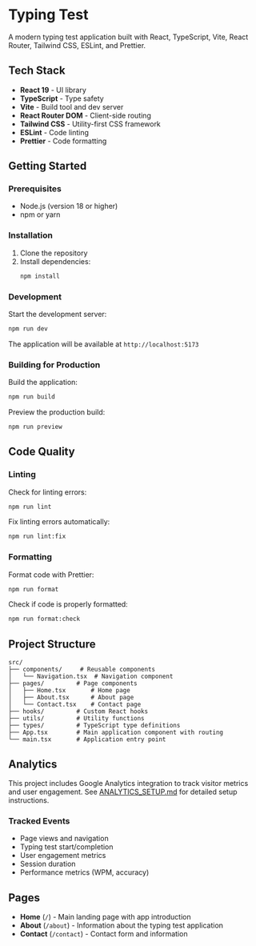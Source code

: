 # Typing Test

A modern typing test application built with React, TypeScript, Vite, React Router, Tailwind CSS, ESLint, and Prettier.

## Tech Stack

- **React 19** - UI library
- **TypeScript** - Type safety
- **Vite** - Build tool and dev server
- **React Router DOM** - Client-side routing
- **Tailwind CSS** - Utility-first CSS framework
- **ESLint** - Code linting
- **Prettier** - Code formatting

## Getting Started

### Prerequisites

- Node.js (version 18 or higher)
- npm or yarn

### Installation

1. Clone the repository
2. Install dependencies:
   ```bash
   npm install
   ```

### Development

Start the development server:

```bash
npm run dev
```

The application will be available at `http://localhost:5173`

### Building for Production

Build the application:

```bash
npm run build
```

Preview the production build:

```bash
npm run preview
```

## Code Quality

### Linting

Check for linting errors:

```bash
npm run lint
```

Fix linting errors automatically:

```bash
npm run lint:fix
```

### Formatting

Format code with Prettier:

```bash
npm run format
```

Check if code is properly formatted:

```bash
npm run format:check
```

## Project Structure

```
src/
├── components/     # Reusable components
│   └── Navigation.tsx  # Navigation component
├── pages/         # Page components
│   ├── Home.tsx       # Home page
│   ├── About.tsx      # About page
│   └── Contact.tsx    # Contact page
├── hooks/         # Custom React hooks
├── utils/         # Utility functions
├── types/         # TypeScript type definitions
├── App.tsx        # Main application component with routing
└── main.tsx       # Application entry point
```

## Analytics

This project includes Google Analytics integration to track visitor metrics and user engagement. See [ANALYTICS_SETUP.md](./ANALYTICS_SETUP.md) for detailed setup instructions.

### Tracked Events
- Page views and navigation
- Typing test start/completion
- User engagement metrics
- Session duration
- Performance metrics (WPM, accuracy)

## Pages

- **Home** (`/`) - Main landing page with app introduction
- **About** (`/about`) - Information about the typing test application
- **Contact** (`/contact`) - Contact form and information
